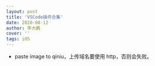 ```yaml
---
layout: post
title: 'VSCode插件合集'
date: 2020-08-12
author: 李大鹏
cover: ''
tags: iOS
---
```


- paste image to qiniu，上传域名要使用 http，否则会失败。
